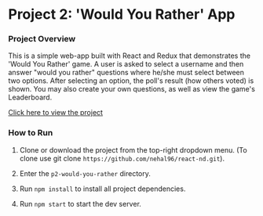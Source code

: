 # Project 2: 'Would You Rather' App

### Project Overview

This is a simple web-app built with React and Redux that demonstrates the 'Would You Rather' game. A user is asked to select a username and then answer "would you rather" questions where he/she must select between two options. After selecting an option, the poll's result (how others voted) is shown. You may also create your own questions, as well as view the game's Leaderboard.

[Click here to view the project](https://nehal96.github.io/would-you-rather-app/)

### How to Run

1. Clone or download the project from the top-right dropdown menu. (To clone use git clone `https://github.com/nehal96/react-nd.git`).

2. Enter the `p2-would-you-rather` directory.

3. Run `npm install` to install all project dependencies.

4. Run `npm start` to start the dev server.
